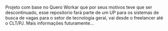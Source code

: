 Projeto com base no Quero Workar que por seus motivos teve que ser descontinuado, esse repositorio fará parte de um UP para os sistemas
de busca de vagas para o setor de tecnologia geral, vai desde o freelancer até o CLT/PJ. Mais informações futuramente...
